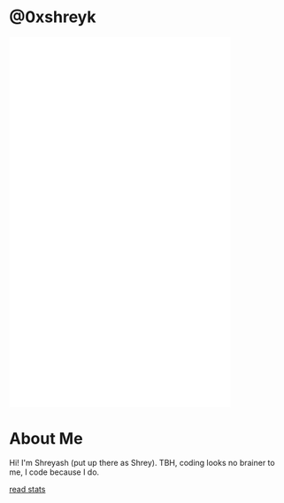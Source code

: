# @0xshreyk

<img align="center" src="/github-metrics.svg" alt="Metrics" width="400">

# About Me
Hi! I'm Shreyash (put up there as Shrey). TBH, coding looks no brainer to me, I code because I do.

[read stats](https://youtu.be/jPhJbKBuNnA?si=TqxBOA21Ta1O3SbP)
